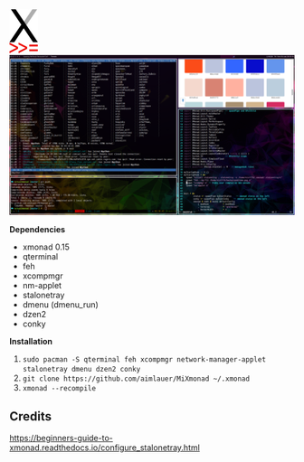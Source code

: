 <img src="assets/xmonad_logo.png" width="50"/>
<img src="screenshots/1.png" />

**Dependencies**  
- xmonad 0.15
- qterminal
- feh
- xcompmgr
- nm-applet
- stalonetray
- dmenu (dmenu_run)
- dzen2
- conky

**Installation**  
1. `sudo pacman -S qterminal feh xcompmgr network-manager-applet stalonetray dmenu dzen2 conky`
2. `git clone https://github.com/aimlauer/MiXmonad ~/.xmonad`
3. `xmonad --recompile`

## Credits
<https://beginners-guide-to-xmonad.readthedocs.io/configure_stalonetray.html>
